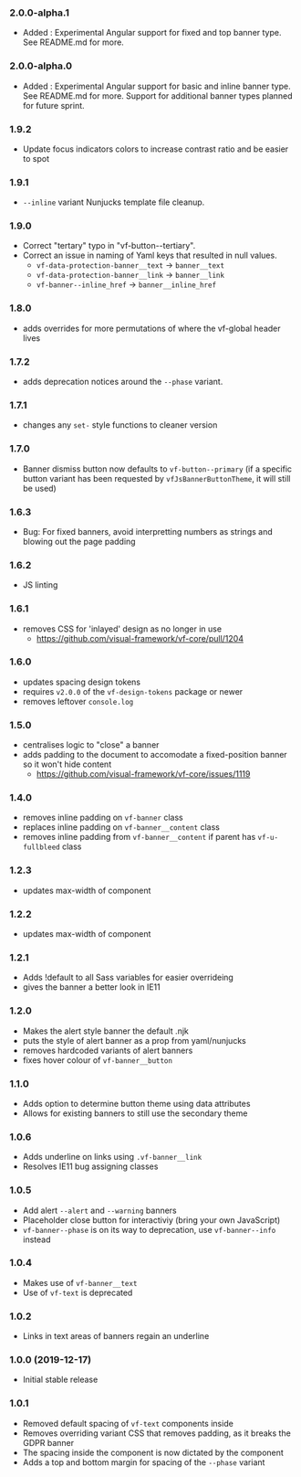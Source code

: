 ### 2.0.0-alpha.1

* Added : Experimental Angular support for fixed and top banner type. See README.md for more.

### 2.0.0-alpha.0

* Added : Experimental Angular support for basic and inline banner type. See README.md for more. Support for additional banner types planned for future sprint.

### 1.9.2

* Update focus indicators colors to increase contrast ratio and be easier to spot

### 1.9.1

* `--inline` variant Nunjucks template file cleanup.

### 1.9.0

* Correct "tertary" typo in "vf-button--tertiary".
* Correct an issue in naming of Yaml keys that resulted in null values.
  * `vf-data-protection-banner__text` -> `banner__text`
  * `vf-data-protection-banner__link` -> `banner__link`
  * `vf-banner--inline_href` -> `banner__inline_href`

### 1.8.0

* adds overrides for more permutations of where the vf-global header lives

### 1.7.2

* adds deprecation notices around the `--phase` variant.

### 1.7.1

* changes any `set-` style functions to cleaner version

### 1.7.0

* Banner dismiss button now defaults to `vf-button--primary` (if a specific button variant has been requested by `vfJsBannerButtonTheme`, it will still be used)

### 1.6.3

* Bug: For fixed banners, avoid interpretting numbers as strings and blowing out the page padding

### 1.6.2

* JS linting

### 1.6.1

* removes CSS for 'inlayed' design as no longer in use
  * https://github.com/visual-framework/vf-core/pull/1204

### 1.6.0

* updates spacing design tokens
* requires `v2.0.0` of the `vf-design-tokens` package or newer
* removes leftover `console.log`

### 1.5.0

* centralises logic to "close" a banner
* adds padding to the document to accomodate a fixed-position banner so it won't hide content
  - https://github.com/visual-framework/vf-core/issues/1119

### 1.4.0

* removes inline padding on `vf-banner` class
* replaces inline padding on `vf-banner__content` class
* removes inline padding from `vf-banner__content` if parent has `vf-u-fullbleed` class

### 1.2.3

* updates max-width of component

### 1.2.2

* updates max-width of component

### 1.2.1

* Adds !default to all Sass variables for easier overrideing
* gives the banner a better look in IE11

### 1.2.0

* Makes the alert style banner the default .njk
* puts the style of alert banner as a prop from yaml/nunjucks
* removes hardcoded variants of alert banners
* fixes hover colour of `vf-banner__button`

### 1.1.0

* Adds option to determine button theme using data attributes
* Allows for existing banners to still use the secondary theme

### 1.0.6

* Adds underline on links using `.vf-banner__link`
* Resolves IE11 bug assigning classes

### 1.0.5

* Add alert `--alert` and `--warning` banners
* Placeholder close button for interactiviy (bring your own JavaScript)
* `vf-banner--phase` is on its way to deprecation, use `vf-banner--info` instead

### 1.0.4

* Makes use of `vf-banner__text`
* Use of `vf-text` is deprecated

### 1.0.2

* Links in text areas of banners regain an underline

### 1.0.0 (2019-12-17)

* Initial stable release

### 1.0.1

* Removed default spacing of `vf-text` components inside
* Removes overriding variant CSS that removes padding, as it breaks the GDPR banner
* The spacing inside the component is now dictated by the component
* Adds a top and bottom margin for spacing of the `--phase` variant
